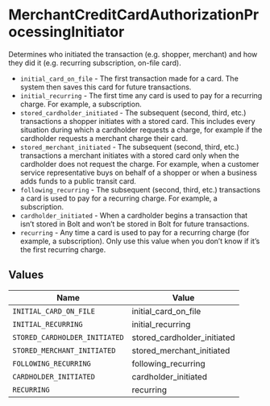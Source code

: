 # MerchantCreditCardAuthorizationProcessingInitiator

Determines who initiated the transaction (e.g. shopper, merchant) and how they did it (e.g. recurring subscription, on-file card).

* `initial_card_on_file` - The first transaction made for a card. The system then saves this card for future transactions.
* `initial_recurring` - The first time any card is used to pay for a recurring charge. For example, a subscription.
* `stored_cardholder_initiated` - The subsequent (second, third, etc.) transactions a shopper initiates with a stored card. This includes every situation during which a cardholder requests a charge, for example if the cardholder requests a merchant charge their card.
* `stored_merchant_initiated` - The subsequent (second, third, etc.) transactions a merchant initiates with a stored card only when the cardholder does not request the charge. For example, when a customer service representative buys on behalf of a shopper or when a business adds funds to a public transit card.
* `following_recurring` - The subsequent (second, third, etc.) transactions  a card is used to pay for a recurring charge. For example, a subscription.
* `cardholder_initiated` - When a cardholder begins a transaction that isn’t stored in Bolt and won’t be stored in Bolt for future transactions.
* `recurring` - Any time a card is used to pay for a recurring charge (for example, a subscription). Only use this value when you don’t know if it’s the first recurring charge.



## Values

| Name                          | Value                         |
| ----------------------------- | ----------------------------- |
| `INITIAL_CARD_ON_FILE`        | initial_card_on_file          |
| `INITIAL_RECURRING`           | initial_recurring             |
| `STORED_CARDHOLDER_INITIATED` | stored_cardholder_initiated   |
| `STORED_MERCHANT_INITIATED`   | stored_merchant_initiated     |
| `FOLLOWING_RECURRING`         | following_recurring           |
| `CARDHOLDER_INITIATED`        | cardholder_initiated          |
| `RECURRING`                   | recurring                     |